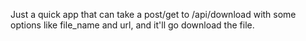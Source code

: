 Just a quick app that can take a post/get to /api/download with some options like file_name and url, and it'll go download the file.
